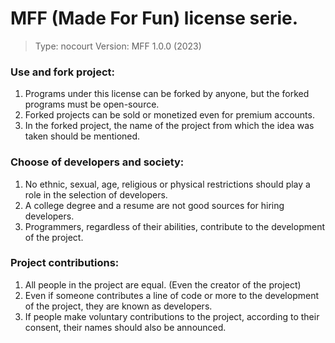 # MFF (Made For Fun) license serie.
> Type: nocourt
> Version: MFF 1.0.0 (2023)

### Use and fork project:
1. Programs under this license can be forked by anyone, but the forked programs must be open-source.
2. Forked projects can be sold or monetized even for premium accounts. 
3. In the forked project, the name of the project from which the idea was taken should be mentioned.

### Choose of developers and society:
1. No ethnic, sexual, age, religious or physical restrictions should play a role in the selection of developers.
2. A college degree and a resume are not good sources for hiring developers.
3. Programmers, regardless of their abilities, contribute to the development of the project.

### Project contributions:
1. All people in the project are equal. (Even the creator of the project)
2. Even if someone contributes a line of code or more to the development of the project, they are known as developers.
3. If people make voluntary contributions to the project, according to their consent, their names should also be announced.

